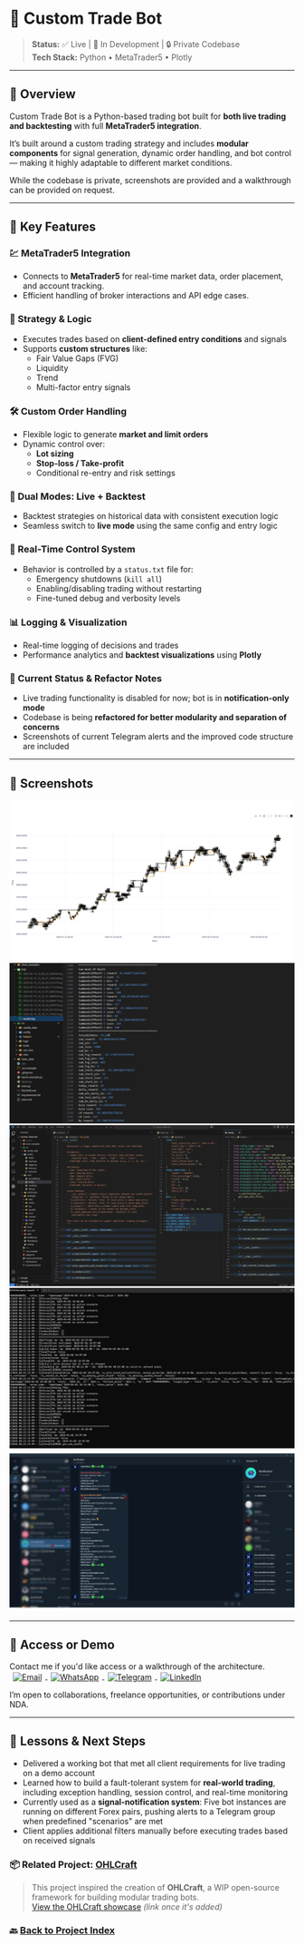 # 🤖 Custom Trade Bot

> **Status:** ✅ Live | 🧪 In Development | 🔒 Private Codebase  
> **Tech Stack:** Python • MetaTrader5 • Plotly

---

## 🧾 Overview

Custom Trade Bot is a Python-based trading bot built for **both live trading and backtesting** with full **MetaTrader5 integration**.

It’s built around a custom trading strategy and includes **modular components** for signal generation, dynamic order handling, and bot control — making it highly adaptable to different market conditions.

While the codebase is private, screenshots are provided and a walkthrough can be provided on request.

---

## 🧩 Key Features

### 💹 MetaTrader5 Integration
- Connects to **MetaTrader5** for real-time market data, order placement, and account tracking.
- Efficient handling of broker interactions and API edge cases.

### 🧠 Strategy & Logic
- Executes trades based on **client-defined entry conditions** and signals
- Supports **custom structures** like:
  - Fair Value Gaps (FVG)
  - Liquidity
  - Trend 
  - Multi-factor entry signals

### 🛠️ Custom Order Handling
- Flexible logic to generate **market and limit orders**
- Dynamic control over:
  - **Lot sizing**
  - **Stop-loss / Take-profit**
  - Conditional re-entry and risk settings

### 🧪 Dual Modes: Live + Backtest
- Backtest strategies on historical data with consistent execution logic
- Seamless switch to **live mode** using the same config and entry logic

### 🔄 Real-Time Control System
- Behavior is controlled by a `status.txt` file for:
  - Emergency shutdowns (`kill all`)
  - Enabling/disabling trading without restarting
  - Fine-tuned debug and verbosity levels

### 📊 Logging & Visualization
- Real-time logging of decisions and trades
- Performance analytics and **backtest visualizations** using **Plotly**

### 🔧 Current Status & Refactor Notes
- Live trading functionality is disabled for now; bot is in **notification-only mode**
- Codebase is being **refactored for better modularity and separation of concerns**
- Screenshots of current Telegram alerts and the improved code structure are included
---

## 📸 Screenshots

![trade-bot-backtest-plotly](./assets/trade-bot-backtest-plotly-fig.png)
![trade-bot-results-log](./assets/trade-bot-results-log.png)
![trade-bot-refactor](./assets/trade-bot-refactor.png)
![trade-bot-working-terminal](./assets/trade-bot-working-terminal.png)
![trade-bot-notifications](./assets/trade-bot-notifications.png)

---

## 🤝 Access or Demo

<p>
    Contact me if you'd like access or a walkthrough of the architecture.
    <a href="mailto:samadeagle@yahoo.com" target="_blank" rel="noreferrer">
    <img src="https://img.icons8.com/fluency/20/new-post.png" width="20" height="20" alt="Email" style="display:inline; vertical-align:middle; margin: 0 6px;" />
    </a>
    <a href="https://wa.me/989146446078" target="_blank" rel="noreferrer">
    <img src="https://img.icons8.com/color/20/whatsapp--v1.png" width="20" height="20" alt="WhatsApp" style="display:inline; vertical-align:middle; margin: 0 6px;" />
    </a>
    <a href="https://t.me/SamadTnd" target="_blank" rel="noreferrer">
    <img src="https://img.icons8.com/ios-filled/20/0088cc/telegram-app.png" width="20" height="20" alt="Telegram" style="display:inline; vertical-align:middle; margin: 0 6px;" />
    </a>
    <a href="https://www.linkedin.com/in/samad-taghi-nezhad-8a8a50300" target="_blank" rel="noreferrer">
    <img src="https://raw.githubusercontent.com/danielcranney/readme-generator/main/public/icons/socials/linkedin.svg" width="20" height="20" alt="LinkedIn" style="display:inline; vertical-align:middle; margin: 0 6px;" />
    </a>
</p>
I’m open to collaborations, freelance opportunities, or contributions under NDA.

---

## 🧠 Lessons & Next Steps

- Delivered a working bot that met all client requirements for live trading on a demo account
- Learned how to build a fault-tolerant system for **real-world trading**, including exception handling, session control, and real-time monitoring
- Currently used as a **signal-notification system**: Five bot instances are running on different Forex pairs, pushing alerts to a Telegram group when predefined "scenarios" are met
- Client applies additional filters manually before executing trades based on received signals

### 📦 Related Project: [OHLCraft](https://github.com/SamEag1e/OHLCraft)

> This project inspired the creation of **OHLCraft**, a WIP open-source framework for building modular trading bots.  
> [View the OHLCraft showcase](../portfolio/ohlcraft/overview.md) _(link once it's added)_

### 🔙 [Back to Project Index](../README.md)
